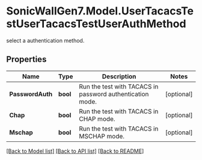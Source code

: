 # SonicWallGen7.Model.UserTacacsTestUserTacacsTestUserAuthMethod
select a authentication method.

## Properties

Name | Type | Description | Notes
------------ | ------------- | ------------- | -------------
**PasswordAuth** | **bool** | Run the test with TACACS in password authentication mode. | [optional] 
**Chap** | **bool** | Run the test with TACACS  in CHAP mode. | [optional] 
**Mschap** | **bool** | Run the test with TACACS in MSCHAP mode. | [optional] 

[[Back to Model list]](../README.md#documentation-for-models) [[Back to API list]](../README.md#documentation-for-api-endpoints) [[Back to README]](../README.md)

